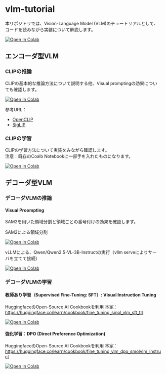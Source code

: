 # vlm-tutorial

本リポジトリでは、Vision-Language Model (VLM)のチュートリアルとして、コードを読みながら実装について解説します。

<a href="" target="_parent"><img src="https://colab.research.google.com/assets/colab-badge.svg" alt="Open In Colab"/></a>

## エンコーダ型VLM

### CLIPの推論

CLIPの基本的な推論方法について説明する他、Visual promptingの効果についても確認します。

<a href="https://colab.research.google.com/drive/1kcu4KywaKuEFb1sYAnKjHz017YQ5Wg9T?usp=sharing" target="_parent"><img src="https://colab.research.google.com/assets/colab-badge.svg" alt="Open In Colab"/></a>

参考URL：
- [OpenCLIP](https://github.com/mlfoundations/open_clip)
- [SigLIP](https://www.isus.jp/wp-content/uploads/openvino/2024/docs/notebooks/siglip-zero-shot-image-classification-with-output.html)


### CLIPの学習

CLIPの学習方法について実装をみながら確認します。  
注意：既存のCoalb Notebookに一部手を入れたものになります。

<a href="https://colab.research.google.com/drive/1nrTbeB3_mokXNWWgvQaCqlx1bobXZtVl?usp=sharing
" target="_parent"><img src="https://colab.research.google.com/assets/colab-badge.svg" alt="Open In Colab"/></a>


## デコーダ型VLM

### デコーダVLMの推論

#### Visual Proompting

SAM2を用いた領域分割と領域ごとの番号付けの効果を確認します。

SAM2による領域分割

<a href="https://colab.research.google.com/drive/1cMVE7KSwaPtqioFrIja9OtxQHxTeEbxM?usp=sharing" target="_parent"><img src="https://colab.research.google.com/assets/colab-badge.svg" alt="Open In Colab"/></a>

vLLMによる、Qwen/Qwen2.5-VL-3B-Instructの実行（vllm serveによりサーバを立てて接続）  

<a href="https://colab.research.google.com/drive/1IY0Y_fT4bUisw90Ju_LKzwB38t9sp-B0?usp=sharing" target="_parent"><img src="https://colab.research.google.com/assets/colab-badge.svg" alt="Open In Colab"/></a>

### デコーダVLMの学習

#### 教師あり学習（Supervised Fine-Tuning: SFT）: Visual Instruction Tuning

HuggingfaceのOpen-Source AI Cookbookを利用
本家：https://huggingface.co/learn/cookbook/fine_tuning_smol_vlm_sft_trl

<a href="https://colab.research.google.com/drive/1_oh8MWt1zW0F7Cc3q9ZUiEHOn6QUCuRa?usp=sharing" target="_parent"><img src="https://colab.research.google.com/assets/colab-badge.svg" alt="Open In Colab"/></a>


#### 強化学習：DPO (Direct Preference Optimization)

HuggingfaceのOpen-Source AI Cookbookを利用
本家：https://huggingface.co/learn/cookbook/fine_tuning_vlm_dpo_smolvlm_instruct

<a href="https://colab.research.google.com/drive/1LImRky1TG2VcZ88scYVpYeLXAudJ6z7m?usp=sharing" target="_parent"><img src="https://colab.research.google.com/assets/colab-badge.svg" alt="Open In Colab"/></a>


